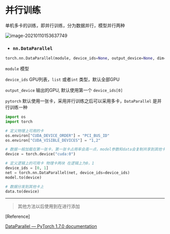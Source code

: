 # 并行训练

单机多卡的训练，即并行训练，分为数据并行，模型并行两种

![image-20210110153637749](https://cdn.jsdelivr.net/npm/lblbk-picgo@latest/work/20210110153644.png)

- ### `nn.DataParallel` 

```python
torch.nn.DataParallel(module, device_ids=None, output_device=None, dim=0)
```

`module` 模型

`device_ids` GPU列表，`list`  或者`int` 类型，默认全部GPU

`output_device` 输出的GPU, 默认使用第一个 `device_ids[0]`



`pytorch` 默认使用一张卡，采用并行训练之后可以采用多卡，`DataParallel` 是并行训练一种

```python
import os
import torch

# 定义物理上可用的卡
os.environ["CUDA_DEVICE_ORDER"] = "PCI_BUS_ID"
os.environ["CUDA_VISIBLE_DEVICES"] = "1,2"

# 数据一般加载在第一张卡，第一张卡占用率会高一点，model参数和data会复制共享到其他卡上
device = torch.device("cuda:0")

# 定义逻辑上的可用卡 物理卡两块 在逻辑上为0，1
device_ids = [0, 1]
net = torch.nn.DataParallel(net, device_ids=device_ids)
model.to(device)

# 数据分发到其他卡上
data.to(device)
```

***

> 其他方法以后使用到在进行添加

[Reference]

[DataParallel — PyTorch 1.7.0 documentation](https://pytorch.org/docs/stable/generated/torch.nn.DataParallel.html#dataparallel)